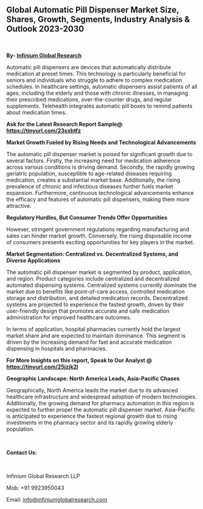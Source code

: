 <h2><strong>Global Automatic Pill Dispenser Market Size, Shares, Growth, Segments, Industry Analysis &amp; Outlook 2023-2030</strong></h2>
<p>&nbsp;</p>
<p><strong>By- </strong><a href="https://www.infiniumglobalresearch.com"><strong>Infinium Global Research</strong></a></p>
<p>Automatic pill dispensers are devices that automatically distribute medication at preset times. This technology is particularly beneficial for seniors and individuals who struggle to adhere to complex medication schedules. In healthcare settings, automatic dispensers assist patients of all ages, including the elderly and those with chronic illnesses, in managing their prescribed medications, over-the-counter drugs, and regular supplements. Telehealth integrates automatic pill boxes to remind patients about medication times.</p>
<p><strong>Ask for the Latest Research Report Sample@ </strong><a href="https://tinyurl.com/23sxbtfz"><strong>https://tinyurl.com/23sxbtfz</strong></a></p>
<p><strong>Market Growth Fueled by Rising Needs and Technological Advancements</strong></p>
<p>The automatic pill dispenser market is poised for significant growth due to several factors. Firstly, the increasing need for medication adherence across various conditions is driving demand. Secondly, the rapidly growing geriatric population, susceptible to age-related diseases requiring medication, creates a substantial market base. Additionally, the rising prevalence of chronic and infectious diseases further fuels market expansion. Furthermore, continuous technological advancements enhance the efficacy and features of automatic pill dispensers, making them more attractive.</p>
<p><strong>Regulatory Hurdles, But Consumer Trends Offer Opportunities</strong></p>
<p>However, stringent government regulations regarding manufacturing and sales can hinder market growth. Conversely, the rising disposable income of consumers presents exciting opportunities for key players in the market.</p>
<p><strong>Market Segmentation: Centralized vs. Decentralized Systems, and Diverse Applications</strong></p>
<p>The automatic pill dispenser market is segmented by product, application, and region. Product categories include centralized and decentralized automated dispensing systems. Centralized systems currently dominate the market due to benefits like point-of-care access, controlled medication storage and distribution, and detailed medication records. Decentralized systems are projected to experience the fastest growth, driven by their user-friendly design that promotes accurate and safe medication administration for improved healthcare outcomes.</p>
<p>In terms of application, hospital pharmacies currently hold the largest market share and are expected to maintain dominance. This segment is driven by the increasing demand for fast and accurate medication dispensing in hospitals and pharmacies.</p>
<p><strong>For More Insights on this report, Speak to Our Analyst @ </strong><a href="https://tinyurl.com/25jzjk2l"><strong>https://tinyurl.com/25jzjk2l</strong></a></p>
<p><strong>Geographic Landscape: North America Leads, Asia-Pacific Chases</strong></p>
<p>Geographically, North America leads the market due to its advanced healthcare infrastructure and widespread adoption of modern technologies. Additionally, the growing demand for pharmacy automation in this region is expected to further propel the automatic pill dispenser market. Asia-Pacific is anticipated to experience the fastest regional growth due to rising investments in the pharmacy sector and its rapidly growing elderly population.</p>
<p>&nbsp;</p>
<p><strong>Contact Us:</strong></p>
<p>&nbsp;</p>
<p>Infinium Global Research LLP</p>
<p>Mob: +91 9923950043</p>
<p>Email: <a href="mailto:info@infiniumglobalresearch.com">info@infiniumglobalresearch.com</a></p>